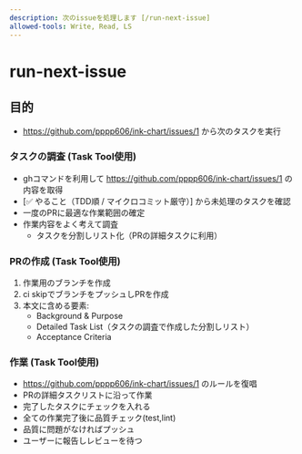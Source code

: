```yaml
---
description: 次のissueを処理します [/run-next-issue]
allowed-tools: Write, Read, LS
---
```


# run-next-issue

## 目的
- https://github.com/pppp606/ink-chart/issues/1 から次のタスクを実行

### タスクの調査 (Task Tool使用)
- ghコマンドを利用して https://github.com/pppp606/ink-chart/issues/1 の内容を取得
- [✅ やること（TDD順 / マイクロコミット厳守）] から未処理のタスクを確認
- 一度のPRに最適な作業範囲の確定
- 作業内容をよく考えて調査
  - タスクを分割しリスト化（PRの詳細タスクに利用）

### PRの作成 (Task Tool使用)
1. 作業用のブランチを作成
2. ci skipでブランチをプッシュしPRを作成
3. 本文に含める要素:
   - Background & Purpose
   - Detailed Task List（タスクの調査で作成した分割しリスト）
   - Acceptance Criteria

### 作業 (Task Tool使用)
- https://github.com/pppp606/ink-chart/issues/1 のルールを復唱
- PRの詳細タスクリストに沿って作業
- 完了したタスクにチェックを入れる
- 全ての作業完了後に品質チェック(test,lint)
- 品質に問題がなければプッシュ
- ユーザーに報告しレビューを待つ
